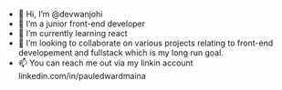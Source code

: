 - 👋 Hi, I’m @devwanjohi
- 👀 I’m a junior front-end developer
- 🌱 I’m currently learning react
- 💞️ I’m looking to collaborate on various projects relating to front-end developement and fullstack which is my long run goal.
- 📫 You can reach me out via my linkin account linkedin.com/in/pauledwardmaina

<!---
devwanjohi/devwanjohi is a ✨ special ✨ repository because its `README.md` (this file) appears on your GitHub profile.
You can click the Preview link to take a look at your changes.
--->
